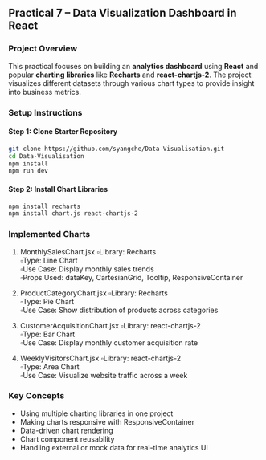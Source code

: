 ## Practical 7 – Data Visualization Dashboard in React

### Project Overview
This practical focuses on building an **analytics dashboard** using **React** and popular **charting libraries** like **Recharts** and **react-chartjs-2**. The project visualizes different datasets through various chart types to provide insight into business metrics.

### Setup Instructions

#### Step 1: Clone Starter Repository
```bash
git clone https://github.com/syangche/Data-Visualisation.git
cd Data-Visualisation
npm install
npm run dev
```

#### Step 2: Install Chart Libraries
```bash
npm install recharts
npm install chart.js react-chartjs-2
```

### Implemented Charts
1. MonthlySalesChart.jsx
▫️Library: Recharts <br>
▫️Type: Line Chart <br>
▫️Use Case: Display monthly sales trends <br>
▫️Props Used: dataKey, CartesianGrid, Tooltip, ResponsiveContainer

2. ProductCategoryChart.jsx
▫️Library: Recharts <br>
▫️Type: Pie Chart <br>
▫️Use Case: Show distribution of products across categories

3. CustomerAcquisitionChart.jsx
▫️Library: react-chartjs-2<br>
▫️Type: Bar Chart<br>
▫️Use Case: Display monthly customer acquisition rate

4. WeeklyVisitorsChart.jsx
▫️Library: react-chartjs-2 <br>
▫️Type: Area Chart <br>
▫️Use Case: Visualize website traffic across a week

### Key Concepts
- Using multiple charting libraries in one project
- Making charts responsive with ResponsiveContainer
- Data-driven chart rendering
- Chart component reusability
- Handling external or mock data for real-time analytics UI
